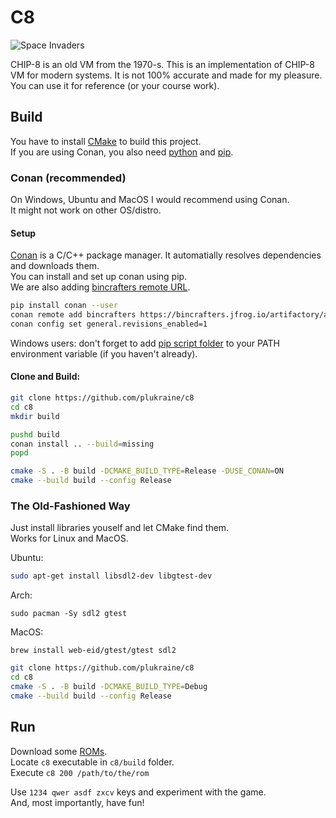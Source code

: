 # C8

![Space Invaders](https://cgmathproghome.files.wordpress.com/2021/05/d.gif?w=638&zoom=2)

CHIP-8 is an old VM from the 1970-s. This is an implementation of CHIP-8 VM for modern systems. It is not 100% accurate and made for my pleasure. You can use it for reference (or your course work).


## Build

You have to install [CMake](https://cmake.org/) to build this project.  
If you are using Conan, you also need [python](https://www.python.org/) and [pip](https://pip.pypa.io/en/stable/installing/).

### Conan (recommended)

On Windows, Ubuntu and MacOS I would recommend using Conan.  
It might not work on other OS/distro.

#### Setup

[Conan](https://conan.io/) is a C/C++ package manager. It automatially resolves dependencies and downloads them.  
You can install and set up conan using pip.  
We are also adding [bincrafters remote URL](https://bincrafters.github.io/2020/04/19/infrastructure-changes-and-required-actions/). 

```bash
pip install conan --user
conan remote add bincrafters https://bincrafters.jfrog.io/artifactory/api/conan/public-conan
conan config set general.revisions_enabled=1
```

 
Windows users: don't forget to add [pip script folder](https://www.onlinetutorialspoint.com/python/where-can-i-find-python-pip-in-windows.html) to your PATH environment variable (if you haven't already).

#### Clone and Build:

```bash
git clone https://github.com/plukraine/c8
cd c8
mkdir build

pushd build
conan install .. --build=missing
popd

cmake -S . -B build -DCMAKE_BUILD_TYPE=Release -DUSE_CONAN=ON
cmake --build build --config Release
```

### The Old-Fashioned Way

Just install libraries youself and let CMake find them.  
Works for Linux and MacOS.  

Ubuntu:
```bash
sudo apt-get install libsdl2-dev libgtest-dev
```

Arch:
```
sudo pacman -Sy sdl2 gtest
```

MacOS:
```
brew install web-eid/gtest/gtest sdl2
```

```bash
git clone https://github.com/plukraine/c8
cd c8
cmake -S . -B build -DCMAKE_BUILD_TYPE=Debug
cmake --build build --config Release
```

## Run

Download some [ROMs](https://github.com/dmatlack/chip8/tree/master/roms).  
Locate `c8` executable in `c8/build` folder.  
Execute `c8 200 /path/to/the/rom`

Use `1234 qwer asdf zxcv` keys and experiment with the game.  
And, most importantly, have fun!
